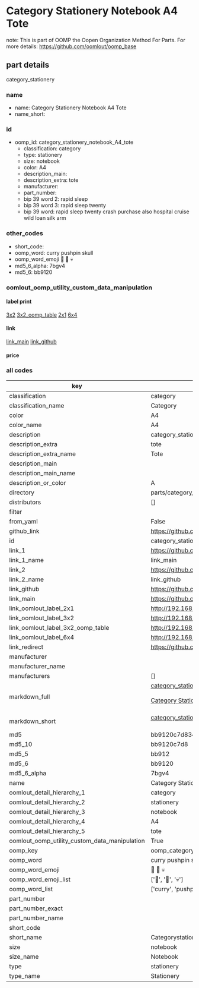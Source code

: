 # Category Stationery Notebook A4 Tote  

note: This is part of OOMP the Oopen Organization Method For Parts. For more details: https://github.com/oomlout/oomp_base

##  part details
  



category_stationery



### name
* name: Category Stationery Notebook A4 Tote
* name_short: 
### id
* oomp_id: category_stationery_notebook_A4_tote
  * classification: category
  * type: stationery
  * size: notebook
  * color: A4
  * description_main: 
  * description_extra: tote
  * manufacturer: 
  * part_number: 
  * bip 39 word 2: rapid sleep
  * bip 39 word 3: rapid sleep twenty
  * bip 39 word: rapid sleep twenty crash purchase also hospital cruise wild loan silk arm

### other_codes
* short_code: 
* oomp_word: curry pushpin skull
* oomp_word_emoji :curry: :pushpin: :skull:
* md5_6_alpha: 7bgv4
* md5_6: bb9120






### oomlout_oomp_utility_custom_data_manipulation
#### label print
[3x2](http://192.168.1.245:1112/?label=oomp%207bgv4)
[3x2_oomp_table](http://192.168.1.108:1112/?label=oomp%207bgv4)
[2x1](http://192.168.1.242:1112/?label=oomp%207bgv4)
[6x4](http://192.168.1.55:1112/?label=oomp%207bgv4)    

#### link

[link_main](https://github.com/oomlout/oomlout_oomp_version_1_messy/tree/main/parts/category_stationery_notebook_A4_tote) [link_github](https://github.com/oomlout/oomlout_oomp_version_1_messy/tree/main/parts/category_stationery_notebook_A4_tote)                             

#### price







### all codes 
| key | value |  
| --- | --- |  
| classification | category |  
| classification_name | Category |  
| color | A4 |  
| color_name | A4 |  
| description | category_stationery |  
| description_extra | tote |  
| description_extra_name | Tote |  
| description_main |  |  
| description_main_name |  |  
| description_or_color | A  |  
| directory | parts/category_stationery_notebook_A4_tote |  
| distributors | [] |  
| filter |  |  
| from_yaml | False |  
| github_link | https://github.com/oomlout/oomlout_oomp_part_src/tree/main/parts/category_stationery_notebook_A4_tote |  
| id | category_stationery_notebook_A4_tote |  
| link_1 | https://github.com/oomlout/oomlout_oomp_version_1_messy/tree/main/parts/category_stationery_notebook_A4_tote |  
| link_1_name | link_main |  
| link_2 | https://github.com/oomlout/oomlout_oomp_version_1_messy/tree/main/parts/category_stationery_notebook_A4_tote |  
| link_2_name | link_github |  
| link_github | https://github.com/oomlout/oomlout_oomp_version_1_messy/tree/main/parts/category_stationery_notebook_A4_tote |  
| link_main | https://github.com/oomlout/oomlout_oomp_version_1_messy/tree/main/parts/category_stationery_notebook_A4_tote |  
| link_oomlout_label_2x1 | http://192.168.1.242:1112/?label=oomp%207bgv4 |  
| link_oomlout_label_3x2 | http://192.168.1.245:1112/?label=oomp%207bgv4 |  
| link_oomlout_label_3x2_oomp_table | http://192.168.1.108:1112/?label=oomp%207bgv4 |  
| link_oomlout_label_6x4 | http://192.168.1.55:1112/?label=oomp%207bgv4 |  
| link_redirect | https://github.com/oomlout/oomlout_oomp_version_1_messy/tree/main/parts/category_stationery_notebook_A4_tote |  
| manufacturer |  |  
| manufacturer_name |  |  
| manufacturers | [] |  
| markdown_full | [category_stationery_notebook_A4_tote](none)<br>[](none)<br>[Category Stationery Notebook A4 Tote](none)<br><br> |  
| markdown_short | [category_stationery_notebook_A4_tote](none)<br><br> |  
| md5 | bb9120c7d834adbc1d571327d672cd8f |  
| md5_10 | bb9120c7d8 |  
| md5_5 | bb912 |  
| md5_6 | bb9120 |  
| md5_6_alpha | 7bgv4 |  
| name | Category Stationery Notebook A4 Tote |  
| oomlout_detail_hierarchy_1 | category |  
| oomlout_detail_hierarchy_2 | stationery |  
| oomlout_detail_hierarchy_3 | notebook |  
| oomlout_detail_hierarchy_4 | A4 |  
| oomlout_detail_hierarchy_5 | tote |  
| oomlout_oomp_utility_custom_data_manipulation | True |  
| oomp_key | oomp_category_stationery_notebook_A4_tote |  
| oomp_word | curry pushpin skull |  
| oomp_word_emoji | :curry: :pushpin: :skull: |  
| oomp_word_emoji_list | [':curry:', ':pushpin:', ':skull:'] |  
| oomp_word_list | ['curry', 'pushpin', 'skull'] |  
| part_number |  |  
| part_number_exact |  |  
| part_number_name |  |  
| short_code |  |  
| short_name | Categorystationery |  
| size | notebook |  
| size_name | Notebook |  
| type | stationery |  
| type_name | Stationery |  
